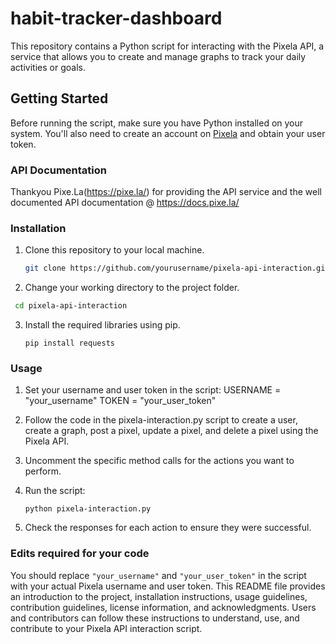 # habit-tracker-dashboard
This repository contains a Python script for interacting with the Pixela API, a service that allows you to create and manage graphs to track your daily activities or goals.

## Getting Started

Before running the script, make sure you have Python installed on your system. You'll also need to create an account on [Pixela](https://pixe.la/) and obtain your user token.

### API Documentation
Thankyou Pixe.La(https://pixe.la/) for providing the API service and the well documented API documentation @ https://docs.pixe.la/

### Installation

1. Clone this repository to your local machine.

   ```bash
   git clone https://github.com/yourusername/pixela-api-interaction.git

2. Change your working directory to the project folder.
  ```bash
   cd pixela-api-interaction
  ```

3. Install the required libraries using pip.
   ```
   pip install requests

### Usage
1. Set your username and user token in the script:
    USERNAME = "your_username"
    TOKEN = "your_user_token"

2. Follow the code in the pixela-interaction.py script to create a user, create a graph, post a pixel, update a pixel, and delete a pixel using the Pixela API.

3. Uncomment the specific method calls for the actions you want to perform.

4. Run the script:
   ```
   python pixela-interaction.py

6. Check the responses for each action to ensure they were successful.

### Edits required for your code
You should replace `"your_username"` and `"your_user_token"` in the script with your actual Pixela username and user token. This README file provides an introduction to the project, installation instructions, usage guidelines, contribution guidelines, license information, and acknowledgments. Users and contributors can follow these instructions to understand, use, and contribute to your Pixela API interaction script.

